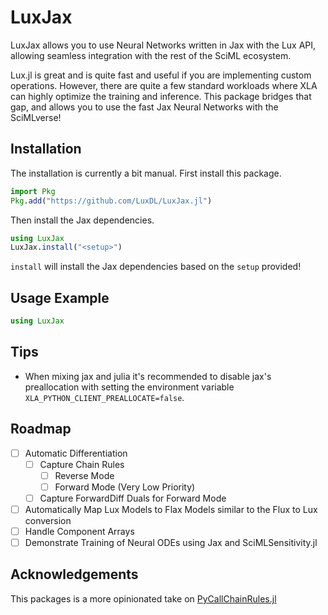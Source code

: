 # LuxJax

LuxJax allows you to use Neural Networks written in Jax with the Lux API, allowing seamless
integration with the rest of the SciML ecosystem.

Lux.jl is great and is quite fast and useful if you are implementing custom operations.
However, there are quite a few standard workloads where XLA can highly optimize the training
and inference. This package bridges that gap, and allows you to use the fast Jax Neural
Networks with the SciMLverse!

## Installation

The installation is currently a bit manual. First install this package.

```julia
import Pkg
Pkg.add("https://github.com/LuxDL/LuxJax.jl")
```

Then install the Jax dependencies.

```julia
using LuxJax
LuxJax.install("<setup>")
```

`install` will install the Jax dependencies based on the `setup` provided!

## Usage Example

```julia
using LuxJax
```

## Tips

* When mixing jax and julia it's recommended to disable jax's preallocation with setting the
  environment variable `XLA_PYTHON_CLIENT_PREALLOCATE=false`.

## Roadmap

- [ ] Automatic Differentiation
    - [ ] Capture Chain Rules
        - [ ] Reverse Mode
        - [ ] Forward Mode (Very Low Priority)
    - [ ] Capture ForwardDiff Duals for Forward Mode
- [ ] Automatically Map Lux Models to Flax Models similar to the Flux to Lux conversion
- [ ] Handle Component Arrays
- [ ] Demonstrate Training of Neural ODEs using Jax and SciMLSensitivity.jl

## Acknowledgements

This packages is a more opinionated take on
[PyCallChainRules.jl](https://github.com/rejuvyesh/PyCallChainRules.jl)

